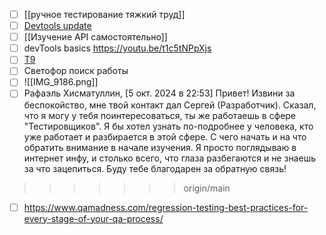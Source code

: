 - [ ] [[ручное тестирование тяжкий труд]] 
- [ ] [Devtools update](https://youtu.be/uSrmN_Dy0Wk?si=D--EBHPLpRkwd9jq)
- [ ] [[Изучение API самостоятельно]]
- [ ] devTools basics https://youtu.be/t1c5tNPpXjs
- [ ] [T9](https://ru.wikipedia.org/wiki/T9)
- [ ] Светофор поиск работы
- [ ] ![[IMG_9186.png]]
- [ ] Рафаэль Хисматуллин, [5 окт. 2024 в 22:53]
Привет! Извини за беспокойство, мне твой контакт дал Сергей (Разработчик). Сказал, что я могу у тебя поинтересоваться, ты же работаешь в сфере "Тестировщиков". Я бы хотел узнать по-подробнее у человека, кто уже работает и разбирается в этой сфере. С чего начать и на что обратить внимание в начале изучения. Я просто поглядываю в интернет инфу, и столько всего, что глаза разбегаются и не знаешь за что зацепиться. Буду тебе благодарен за обратную связь!

>>>>>>> origin/main


- [ ] https://www.qamadness.com/regression-testing-best-practices-for-every-stage-of-your-qa-process/